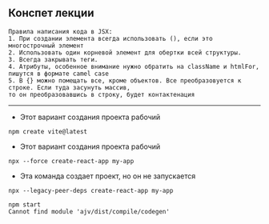 <h2> Конспет лекции</h2>

```text
Правила написания кода в JSX:
1. При создании элемента всегда использовать (), если это многострочный элемент
2. Использовать один корневой элемент для обертки всей структуры.
3. Всегда закрывать теги.
4. Атрибуты, особенное внимание нужно обратить на className и htmlFor, пишутся в формате camel case
5. В {} можно помещать все, кроме объектов. Все преобразовуется к строке. Если туда засунуть массив,
то он преобразовавшись в строку, будет контактенация
```
---

* Этот вариант создания проекта рабочий
```shell
npm create vite@latest
```

* Этот вариант создания проекта рабочий
```shell
npx --force create-react-app my-app
```

* Эта команда создает проект, но он не запускается
```shell
npx --legacy-peer-deps create-react-app my-app
```

```text
npm start
Cannot find module 'ajv/dist/compile/codegen'
```